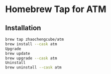 # Homebrew Tap for ATM

## Installation

```bash
brew tap zhaochengcube/atm
brew install --cask atm
Upgrade
brew update
brew upgrade --cask atm
Uninstall
brew uninstall --cask atm
```
